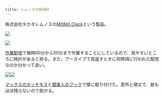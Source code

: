 ```yaml
---
title: レムノスの掛時計
---
```

株式会社タカタレムノスの[MONO Clock](https://www.amazon.co.jp/dp/B004UIT8BK)という製品。

![](https://lh6.googleusercontent.com/_vtDdSwaQDBNE7eEd7DG9xMxiu2B4oYxRVrvDCMGjdbtJSjwUzIlPfqRAf53_ZO8CCgWJiVlnEbDEiNI1fE-EdoXqEOlYZHaQGrIi1QuSfAiSNcAs2i-uhGWSAKTWURILa7kH3FE_I0Tb1onJ-k6iA)

![](https://lh4.googleusercontent.com/X35fQZ1R6YrgCejrgmafHiJDDFtc97kl4Lx-44T402hl0yDoq77UtPiZOxFkfnU5vyXCFjz5j2B4PQVeyR3e-1N-spqEimy2PaY2moG6ButDTVmyhrUEV33XhJ2RBvug9kHrBgVm8y7nTTEn-GUvOA)

[作業配信](https://www.youtube.com/channel/UC5s-KpSDGzxWPWNv94PnJHw)で毎時00分から50分まで作業することにしているので、見やすいところに時計があると捗る。また、アーカイブで見返すときに何時頃に行われた配信なのか分かって良い。

![](https://lh3.googleusercontent.com/eKnW9MjR_G1j7IAvMpww0skVjssldE1gIj6f0nqRC7H5UC5wnsGs_eQp5q5p37IqGYhckp3JJV0uAn1rGct6dhgb1SdgeJ20e5e2zPTBJzkNlT-avEeO9uqtNOC1-idLipwjOq_9pMnrHzi1HFy15A)![](https://lh6.googleusercontent.com/aZZcL4Y1K32-mfX1_F1iL1_i6IYBZ3iYoMAduyIQG78P9N9SJlSvJJwDoZOuWnuMKy3CRRG6Zi_K0vCKU-rqODPFqBWDheinK8xwNCQWufrLTSEksDGZw7EaZsxLabkemGnJFIGsWq9XI3gqM9mphw)

[マックスのホッチキス](https://www.amazon.co.jp/dp/B000O9WRWG)と[壁美人のフック](https://www.amazon.co.jp/dp/B00CU78TDG)で壁に取り付けた。意外と頑丈で、跡もほぼ残らないので助かる。

